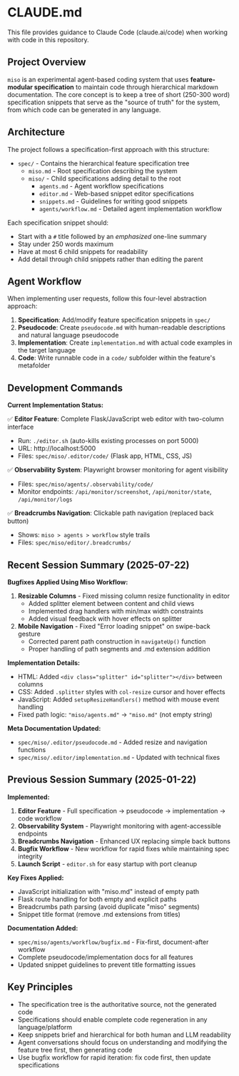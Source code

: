 # CLAUDE.md

This file provides guidance to Claude Code (claude.ai/code) when working with code in this repository.

## Project Overview

`miso` is an experimental agent-based coding system that uses **feature-modular specification** to maintain code through hierarchical markdown documentation. The core concept is to keep a tree of short (250-300 word) specification snippets that serve as the "source of truth" for the system, from which code can be generated in any language.

## Architecture

The project follows a specification-first approach with this structure:

- `spec/` - Contains the hierarchical feature specification tree
  - `miso.md` - Root specification describing the system
  - `miso/` - Child specifications adding detail to the root
    - `agents.md` - Agent workflow specifications  
    - `editor.md` - Web-based snippet editor specifications
    - `snippets.md` - Guidelines for writing good snippets
    - `agents/workflow.md` - Detailed agent implementation workflow

Each specification snippet should:
- Start with a `#` title followed by an *emphasized* one-line summary
- Stay under 250 words maximum
- Have at most 6 child snippets for readability
- Add detail through child snippets rather than editing the parent

## Agent Workflow

When implementing user requests, follow this four-level abstraction approach:

1. **Specification**: Add/modify feature specification snippets in `spec/`
2. **Pseudocode**: Create `pseudocode.md` with human-readable descriptions and natural language pseudocode
3. **Implementation**: Create `implementation.md` with actual code examples in the target language  
4. **Code**: Write runnable code in a `code/` subfolder within the feature's metafolder

## Development Commands

**Current Implementation Status:**

✅ **Editor Feature**: Complete Flask/JavaScript web editor with two-column interface
- Run: `./editor.sh` (auto-kills existing processes on port 5000)
- URL: http://localhost:5000
- Files: `spec/miso/.editor/code/` (Flask app, HTML, CSS, JS)

✅ **Observability System**: Playwright browser monitoring for agent visibility
- Files: `spec/miso/agents/.observability/code/`
- Monitor endpoints: `/api/monitor/screenshot`, `/api/monitor/state`, `/api/monitor/logs`

✅ **Breadcrumbs Navigation**: Clickable path navigation (replaced back button)
- Shows: `miso > agents > workflow` style trails
- Files: `spec/miso/editor/.breadcrumbs/`

## Recent Session Summary (2025-07-22)

**Bugfixes Applied Using Miso Workflow:**
1. **Resizable Columns** - Fixed missing column resize functionality in editor
   - Added splitter element between content and child views
   - Implemented drag handlers with min/max width constraints
   - Added visual feedback with hover effects on splitter
2. **Mobile Navigation** - Fixed "Error loading snippet" on swipe-back gesture
   - Corrected parent path construction in `navigateUp()` function
   - Proper handling of path segments and .md extension addition

**Implementation Details:**
- HTML: Added `<div class="splitter" id="splitter"></div>` between columns
- CSS: Added `.splitter` styles with `col-resize` cursor and hover effects
- JavaScript: Added `setupResizeHandlers()` method with mouse event handling
- Fixed path logic: `"miso/agents.md"` → `"miso.md"` (not empty string)

**Meta Documentation Updated:**
- `spec/miso/.editor/pseudocode.md` - Added resize and navigation functions
- `spec/miso/.editor/implementation.md` - Updated with technical fixes

## Previous Session Summary (2025-01-22)

**Implemented:**
1. **Editor Feature** - Full specification → pseudocode → implementation → code workflow
2. **Observability System** - Playwright monitoring with agent-accessible endpoints  
3. **Breadcrumbs Navigation** - Enhanced UX replacing simple back buttons
4. **Bugfix Workflow** - New workflow for rapid fixes while maintaining spec integrity
5. **Launch Script** - `editor.sh` for easy startup with port cleanup

**Key Fixes Applied:**
- JavaScript initialization with "miso.md" instead of empty path
- Flask route handling for both empty and explicit paths
- Breadcrumbs path parsing (avoid duplicate "miso" segments)
- Snippet title format (remove .md extensions from titles)

**Documentation Added:**
- `spec/miso/agents/workflow/bugfix.md` - Fix-first, document-after workflow
- Complete pseudocode/implementation docs for all features
- Updated snippet guidelines to prevent title formatting issues

## Key Principles

- The specification tree is the authoritative source, not the generated code
- Specifications should enable complete code regeneration in any language/platform
- Keep snippets brief and hierarchical for both human and LLM readability
- Agent conversations should focus on understanding and modifying the feature tree first, then generating code
- Use bugfix workflow for rapid iteration: fix code first, then update specifications
